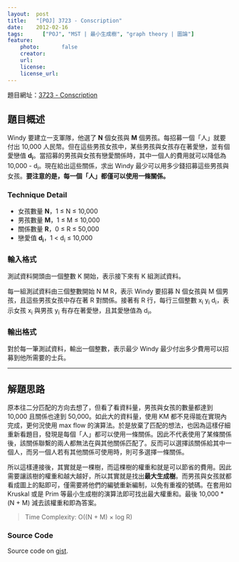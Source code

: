 ```yaml
---
layout:  post
title:   "[POJ] 3723 - Conscription"
date:    2012-02-16
tags:	   ["POJ", "MST | 最小生成樹", "graph theory | 圖論"]
feature:
    photo:       false
    creator:     
    url:         
    license:     
    license_url: 
---
```


題目網址：[3723 - Conscription](http://poj.org/problem?id=3723)

## 題目概述

Windy 要建立一支軍隊，他選了 **N** 個女孩與 **M** 個男孩。每招募一個「人」就要付出 10,000 人民幣。但在這些男孩女孩中，某些男孩與女孩存在著愛戀，並有個愛戀值 **d<sub>i</sub>**。當招募的男孩與女孩有戀愛關係時，其中一個人的費用就可以降低為 10,000 - d<sub>i</sub>。現在給出這些關係，求出 Windy 最少可以用多少錢招募這些男孩與女孩。**要注意的是，每一個「人」都僅可以使用一條關係。**

### Technique Detail

- 女孩數量 **N**，1 ≤ N ≤ 10,000
- 男孩數量 **M**，1 ≤ M ≤ 10,000
- 關係數量 **R**，0 ≤ R ≤ 50,000
- 戀愛值 **d<sub>i</sub>**，1 < d<sub>i</sub> ≤ 10,000

### 輸入格式

測試資料開頭由一個整數 K 開始，表示接下來有 K 組測試資料。

每一組測試資料由三個整數開始 N M R，表示 Windy 要招募 N 個女孩與 M 個男孩，且這些男孩女孩中存在著 R 對關係。接著有 R 行，每行三個整數 x<sub>i</sub> y<sub>i</sub> d<sub>i</sub>，表示女孩 x<sub>i</sub> 與男孩 y<sub>i</sub> 有存在著愛戀，且其愛戀值為 d<sub>i</sub>。

### 輸出格式

對於每一筆測試資料，輸出一個整數，表示最少 Windy 最少付出多少費用可以招募到他所需要的士兵。

---

## 解題思路

原本往二分匹配的方向去想了，但看了看資料量，男孩與女孩的數量都達到 10,000 且關係也達到 50,000。如此大的資料量，使用 KM 都不見得能在實現內完成，更何況使用 max flow 的演算法。於是放棄了匹配的想法，也因為這樣仔細重新看題目，發現是每個「人」都可以使用一條關係。因此不代表使用了某條關係後，該關係聯繫的兩人都無法在與其他關係匹配了。反而可以選擇該關係給其中一個人，而另一個人若有其他關係可使用時，則可多選擇一條關係。

所以這樣連接後，其實就是一棵樹，而這棵樹的權重和就是可以節省的費用。因此需要讓該樹的權重和越大越好，所以其實就是找出**最大生成樹**。而男孩與女孩就都看成圖上的點即可，僅需要將他們的編號重新編制，以免有重複的號碼。在套用如 Kruskal 或是 Prim 等最小生成樹的演算法即可找出最大權重和。最後 10,000 * (N + M) 減去該權重和即為答案。

> Time Complexity: O((N + M) × log R)

### Source Code

<script src="https://gist.github.com/KuoE0/1843223.js"></script>


Source code on [gist](https://gist.github.com/KuoE0/1843223).
